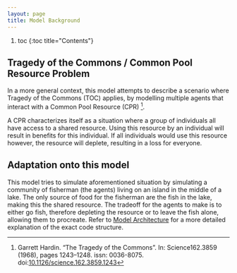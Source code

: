 ```yaml
---
layout: page
title: Model Background
---
```


1. toc
{:toc title="Contents"}

## Tragedy of the Commons / Common Pool Resource Problem
In a more general context, this model attempts to describe a scenario where Tragedy of the Commons (TOC) applies, by modelling multiple agents that interact with a Common Pool Resource (CPR) [^1].

A CPR characterizes itself as a situation where a group of individuals all have access to a shared resource. Using this resource by an individual will result in benefits for this individual. If all individuals would use this resource however, the resource will deplete, resulting in a loss for everyone.

## Adaptation onto this model
This model tries to simulate aforementioned situation by simulating a community of fisherman (the agents) living on an island in the middle of a lake. The only source of food for the fisherman are the fish in the lake, making this the shared resource. The tradeoff for the agents to make is to either go fish, therefore depleting the resource or to leave the fish alone, allowing them to procreate. Refer to [Model Architecture](/pages/architecture/) for a more detailed explanation of the exact code structure.

[^1]: Garrett Hardin. “The Tragedy of the Commons”. In: Science162.3859 (1968), pages 1243–1248. issn: 0036-8075. doi:[10.1126/science.162.3859.1243](https://doi.org/10.1126/science.162.3859.1243)